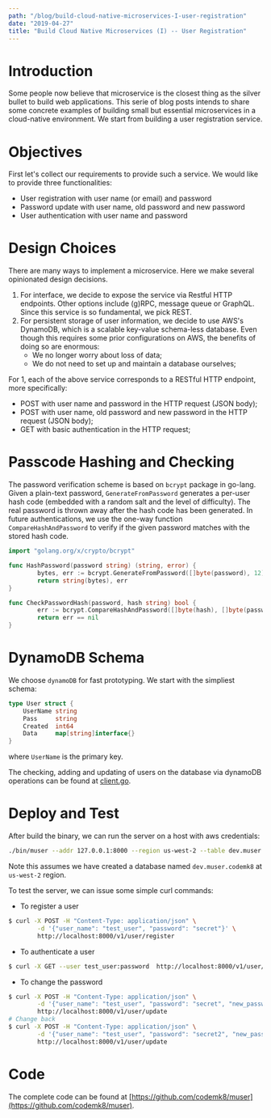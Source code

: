 ```yaml
---
path: "/blog/build-cloud-native-microservices-I-user-registration"
date: "2019-04-27"
title: "Build Cloud Native Microservices (I) -- User Registration"
---
```


# Introduction

Some people now believe that microservice is the closest thing as the silver bullet to build web applications. This serie of blog posts intends to share some concrete examples of building small but essential microservices in a cloud-native environment. We start from building a user registration service.

# Objectives

First let's collect our requirements to provide such a service. We would like to provide three functionalities:

* User registration with user name (or email) and password
* Password update with user name, old password and new password
* User authentication with user name and password

# Design Choices

There are many ways to implement a microservice. Here we make several opinionated design decisions. 

1. For interface, we decide to expose the service via Restful HTTP endpoints. Other options include (g)RPC, message queue or GraphQL. Since this service is so fundamental, we pick REST.
2. For persistent storage of user information, we decide to use AWS's DynamoDB, which is a scalable key-value schema-less database. Even though this requires some prior configurations on AWS, the benefits of doing so are enormous:
    * We no longer worry about loss of data;
    * We do not need to set up and maintain a database ourselves;

For 1, each of the above service corresponds to a RESTful HTTP endpoint, more specifically:

* POST with user name and password in the HTTP request (JSON body);
* POST with user name, old password and new password in the HTTP request (JSON body);
* GET with basic authentication in the HTTP request;

# Passcode Hashing and Checking

The password verification scheme is based on `bcrypt` package in go-lang. Given a plain-text password, `GenerateFromPassword` generates a per-user hash code (embedded with a random salt and the level of difficulty). The real password is thrown away after the hash code has been generated. In future authentications, we use the one-way function `CompareHashAndPassword` to verify if the given password matches with the stored hash code.

```go
import "golang.org/x/crypto/bcrypt"

func HashPassword(password string) (string, error) {
        bytes, err := bcrypt.GenerateFromPassword([]byte(password), 12)
        return string(bytes), err
}

func CheckPasswordHash(password, hash string) bool {
        err := bcrypt.CompareHashAndPassword([]byte(hash), []byte(password))
        return err == nil
}
```

# DynamoDB Schema

We choose `dynamoDB` for fast prototyping. We start with the simpliest schema:

```go
type User struct {
	UserName string
	Pass     string
	Created  int64
	Data     map[string]interface{}
}
```

where `UserName` is the primary key.

The checking, adding and updating of users on the database via dynamoDB operations can be found at [client.go](https://github.com/codemk8/muser/blob/master/pkg/dynamodb/client.go).

# Deploy and Test

After build the binary, we can run the server on a host with aws credentials:

```bash
./bin/muser --addr 127.0.0.1:8000 --region us-west-2 --table dev.muser.codemk8
```

Note this assumes we have created a database named `dev.muser.codemk8` at `us-west-2` region.

To test the server, we can issue some simple curl commands:

* To register a user 

```bash
$ curl -X POST -H "Content-Type: application/json" \
        -d '{"user_name": "test_user", "password": "secret"}' \
        http://localhost:8000/v1/user/register
```

* To authenticate a user

```bash
$ curl -X GET --user test_user:password  http://localhost:8000/v1/user/auth
```

* To change the password

```bash
$ curl -X POST -H "Content-Type: application/json" \
        -d '{"user_name": "test_user", "password": "secret", "new_password":"secret2"}' \
        http://localhost:8000/v1/user/update
# Change back
$ curl -X POST -H "Content-Type: application/json" \
        -d '{"user_name": "test_user", "password": "secret2", "new_password":"secret"}' \
        http://localhost:8000/v1/user/update
```

# Code

The complete code can be found at [https://github.com/codemk8/muser](https://github.com/codemk8/muser).

